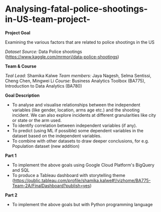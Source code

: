 # Analysing-fatal-police-shootings-in-US-team-project-

**Project Goal** 

Examining the various factors that are related to police shootings in the US

*Dataset Source:* Data Police shootings (https://www.kaggle.com/mrmorj/data-police-shootings)

**Team & Course**

*Teal Lead:* Shamika Kalwe
*Team members:* Jaya Nagesh, Selma Sentissi, Cheng Chen, Mingwei Li
*Course:* Business Analytics Toolbox (BA775), Introduction to Data Analytics (BA780)


**Goal Description** 

 - To analyse and visualise relationships between the independent variables (like gender, location, arms age etc.) and the shooting incident. We can also explore incidents at different granularities like city or state or the arm used.
 - To identify correlation between independent variables (if any).
 - To predict (using ML if possible) some dependent variables in the dataset based on the independent variables.
 - To combine with other datasets to draw deeper conclusions, for e.g. Population dataset (new addition)


**Part 1**
 - To implement the above goals using Google Cloud Platform's BigQuery and SQL
 - To produce a Tableau dashboard with storytelling theme (https://public.tableau.com/profile/shamika.kalwe#!/vizhome/BA775-Team-2A/FinalDashboard?publish=yes)


**Part 2**
 - To implement the above goals but with Python programming language
